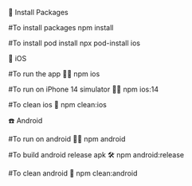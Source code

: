  🚀 Install Packages

#To install packages
npm install

#To install pod install
npx pod-install ios
 

 
 📱 iOS
 
#To run the app 🏃‍♂️
npm ios

#To run on iPhone 14 simulator 🏃‍♂️
npm ios:14

#To clean ios 🚨
npm clean:ios


☎️ Android

#To run on android 🏃‍♂️
npm android

#To build android release apk 🛠️
npm android:release

#To clean android 🚨
npm clean:android

